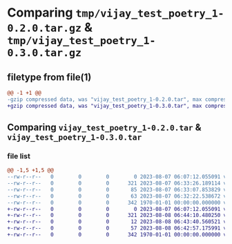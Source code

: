 # Comparing `tmp/vijay_test_poetry_1-0.2.0.tar.gz` & `tmp/vijay_test_poetry_1-0.3.0.tar.gz`

## filetype from file(1)

```diff
@@ -1 +1 @@
-gzip compressed data, was "vijay_test_poetry_1-0.2.0.tar", max compression
+gzip compressed data, was "vijay_test_poetry_1-0.3.0.tar", max compression
```

## Comparing `vijay_test_poetry_1-0.2.0.tar` & `vijay_test_poetry_1-0.3.0.tar`

### file list

```diff
@@ -1,5 +1,5 @@
--rw-r--r--   0        0        0        0 2023-08-07 06:07:12.055091 vijay_test_poetry_1-0.2.0/README.md
--rw-r--r--   0        0        0      321 2023-08-07 06:33:26.189114 vijay_test_poetry_1-0.2.0/pyproject.toml
--rw-r--r--   0        0        0       85 2023-08-07 06:33:07.853829 vijay_test_poetry_1-0.2.0/vijay_test_poetry_1/__clean__.py
--rw-r--r--   0        0        0       63 2023-08-07 06:32:22.538672 vijay_test_poetry_1-0.2.0/vijay_test_poetry_1/__init__.py
--rw-r--r--   0        0        0      342 1970-01-01 00:00:00.000000 vijay_test_poetry_1-0.2.0/PKG-INFO
+-rw-r--r--   0        0        0        0 2023-08-07 06:07:12.055091 vijay_test_poetry_1-0.3.0/README.md
+-rw-r--r--   0        0        0      321 2023-08-08 06:44:10.480250 vijay_test_poetry_1-0.3.0/pyproject.toml
+-rw-r--r--   0        0        0       12 2023-08-08 06:43:40.560521 vijay_test_poetry_1-0.3.0/vijay_test_poetry_1/__init__.py
+-rw-r--r--   0        0        0       57 2023-08-08 06:42:57.175991 vijay_test_poetry_1-0.3.0/vijay_test_poetry_1/clean.py
+-rw-r--r--   0        0        0      342 1970-01-01 00:00:00.000000 vijay_test_poetry_1-0.3.0/PKG-INFO
```


